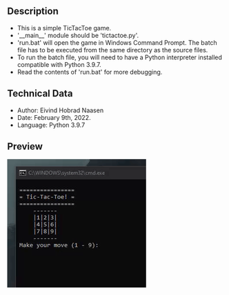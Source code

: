 ## Description
- This is a simple TicTacToe game.
- '\_\_main\_\_' module should be 'tictactoe.py'.
- 'run.bat' will open the game in Windows Command Prompt. The batch file has to be executed from the same directory as the source files.
- To run the batch file, you will need to have a Python interpreter installed compatible with Python 3.9.7.
- Read the contents of 'run.bat' for more debugging.

## Technical Data
- Author: Eivind Hobrad Naasen
- Date: February 9th, 2022.
- Language: Python 3.9.7

## Preview 
![](preview_tictactoe.gif)
